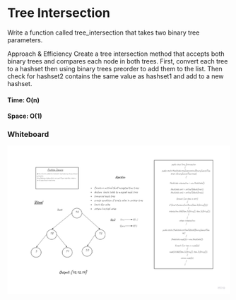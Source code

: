 ﻿# Tree Intersection

Write a function called tree_intersection that takes two binary tree parameters.

Approach & Efficiency
Create a tree intersection method that accepts both binary trees and compares each node in both trees. First, convert each tree to a hashset then using binary trees preorder to add them to the list. Then check for hashset2 contains the same value as hashset1 and add to a new hashset.

#### Time: O(n)
#### Space: O(1)

### Whiteboard
![Tree Intersection](TreeIntersection.jpg)
